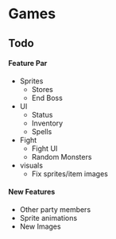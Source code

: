# Games
## Todo
#### Feature Par
- Sprites
    - Stores
    - End Boss
- UI
    - Status
    - Inventory
    - Spells
- Fight
    - Fight UI
    - Random Monsters
- visuals
    - Fix sprites/item images
    
#### New Features

- Other party members
- Sprite animations
- New Images
